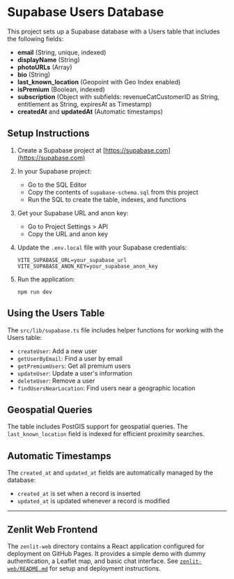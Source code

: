# Supabase Users Database

This project sets up a Supabase database with a Users table that includes the following fields:

- **email** (String, unique, indexed)
- **displayName** (String)
- **photoURLs** (Array<String>)
- **bio** (String)
- **last_known_location** (Geopoint with Geo Index enabled)
- **isPremium** (Boolean, indexed)
- **subscription** (Object with subfields: revenueCatCustomerID as String, entitlement as String, expiresAt as Timestamp)
- **createdAt** and **updatedAt** (Automatic timestamps)

## Setup Instructions

1. Create a Supabase project at [https://supabase.com](https://supabase.com)

2. In your Supabase project:
   - Go to the SQL Editor
   - Copy the contents of `supabase-schema.sql` from this project
   - Run the SQL to create the table, indexes, and functions

3. Get your Supabase URL and anon key:
   - Go to Project Settings > API
   - Copy the URL and anon key

4. Update the `.env.local` file with your Supabase credentials:
   ```
   VITE_SUPABASE_URL=your_supabase_url
   VITE_SUPABASE_ANON_KEY=your_supabase_anon_key
   ```

5. Run the application:
   ```
   npm run dev
   ```

## Using the Users Table

The `src/lib/supabase.ts` file includes helper functions for working with the Users table:

- `createUser`: Add a new user
- `getUserByEmail`: Find a user by email
- `getPremiumUsers`: Get all premium users
- `updateUser`: Update a user's information
- `deleteUser`: Remove a user
- `findUsersNearLocation`: Find users near a geographic location

## Geospatial Queries

The table includes PostGIS support for geospatial queries. The `last_known_location` field is indexed for efficient proximity searches.

## Automatic Timestamps

The `created_at` and `updated_at` fields are automatically managed by the database:
- `created_at` is set when a record is inserted
- `updated_at` is updated whenever a record is modified

---

## Zenlit Web Frontend

The `zenlit-web` directory contains a React application configured for deployment on GitHub Pages. It provides a simple demo with dummy authentication, a Leaflet map, and basic chat interface. See [`zenlit-web/README.md`](zenlit-web/README.md) for setup and deployment instructions.
